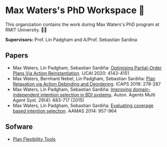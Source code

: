 # Max Waters's PhD Workspace 🙌

This organization contains the work during Max Waters's PhD program at RMIT University. 👩‍🎓

**Supervisors:** Prof. Lin Padgham and A/Prof. Sebastian Sardina

## Papers

- Max Waters, Lin Padgham, Sebastian Sardiña: [Optimising Partial-Order Plans Via Action Reinstantiation](https://doi.org/10.24963/ijcai.2020/573). IJCAI 2020: 4143-4151
- Max Waters, Bernhard Nebel, Lin Padgham, Sebastian Sardiña: [Plan Relaxation via Action Debinding and Deordering](https://aaai.org/ocs/index.php/ICAPS/ICAPS18/paper/view/17765). ICAPS 2018: 278-287
- Max Waters, Lin Padgham, Sebastian Sardiña: [Improving domain-independent intention selection in BDI systems](https://doi.org/10.1007/s10458-015-9293-5). Auton. Agents Multi Agent Syst. 29(4): 683-717 (2015)
- Max Waters, Lin Padgham, Sebastian Sardiña: [Evaluating coverage based intention selection](http://dl.acm.org/citation.cfm?id=2617398). AAMAS 2014: 957-964


## Sofware

- [Plan Flexibility Tools](https://github.com/mwaters-phd/plan-flexibility-tools)

